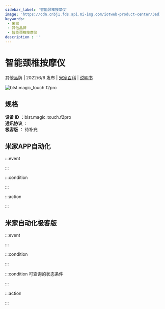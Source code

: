 ```yaml
---
sidebar_label: '智能颈椎按摩仪'
image: 'https://cdn.cnbj1.fds.api.mi-img.com/iotweb-product-center/3ed7068d067275e8b17aa27f614c88bb_1646970457603.png?GalaxyAccessKeyId=AKVGLQWBOVIRQ3XLEW&Expires=9223372036854775807&Signature=/UnPkI3UABIo+Pb4ZCBZVJu/qgM='
keywords: 
 - 米家
 - 其他品牌
 - 智能颈椎按摩仪
description : ''
---
```

# 智能颈椎按摩仪

其他品牌 | 2022/6/6 发布 | [米家百科](https://home.mi.com/webapp/content/baike/product/index.html?model=blst.magic_touch.f2pro) | [说明书](https://home.mi.com/views/introduction.html?model=blst.magic_touch.f2pro&region=cn)

![blst.magic_touch.f2pro](https://cdn.cnbj1.fds.api.mi-img.com/iotweb-product-center/3ed7068d067275e8b17aa27f614c88bb_1646970457603.png?GalaxyAccessKeyId=AKVGLQWBOVIRQ3XLEW&Expires=9223372036854775807&Signature=/UnPkI3UABIo+Pb4ZCBZVJu/qgM=)

## 规格  
> 
**设备 ID** ：blst.magic_touch.f2pro  
**通讯协议** ：  
**极客版**  ： 待补充 


## 米家APP自动化  

:::event  

:::

:::condition  

:::

:::action   

:::

## 米家自动化极客版  

:::event  

:::

:::condition  

:::

:::condition 可查询的状态条件  

:::

:::action  

:::

        
